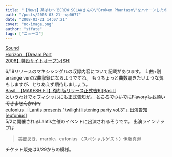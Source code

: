```yaml
---
title: "【News】某ばお～でCROW'SCLAWさんの\"Broken Phantasm\"をハケーンしたので買ってきました"
path: "/posts/2008-03-21--wp0677"
date: "2008-03-21 14:07:21"
cover: "no-image.png"
author: "stfate"
tags: ["ニュース"]
---
```


<style type="text/css">
<!--
p {white-space: pre-wrap};
-->
</style>

<a class="topics" href="http://dreamport2008.com/" target="_blank">Sound Horizon 【Dream Port 2008】特設サイトオープン</a><span class="junre">[<a href="http://sound-horizon.net/" target="_blank">SH</a>]</span>
<div class="news">6/18リリースのマキシシングルの収録内容について記載があります。
１曲+別arrange verの2曲収録になるようですね。
もうちょっと曲数聴きたいような気もしますが、とりあえず期待しましょう。</div>
<a class="topics" href="http://www.basil-soft.jp/" target="_blank">BasiL 【MAKESHIFT】復刻版リリース正式告知</a><span class="junre">[<a href="http://www.basil-soft.jp/" target="_blank">BasiL</a>]</span>
<div class="news"><a href="http://www.basil-soft.jp/page/info/0803142.html" target="_blank">というわけでオフィシャルにも正式告知が。</a>
<del>ところでついでにFlavoryもお願いできませんかn(ry</del></div>
<a class="topics" href="http://eufonius.net/" target="_blank">eufonius 「Lantis presents "twilight listening party vol.3"」出演告知</a><span class="junre">[<a href="http://eufonius.net/" target="_blank">eufonius</a>]</span>
<div class="news">5/2に開催されるLantis主催のイベントに出演されるそうです。
出演ラインナップは<blockquote>美郷あき、marble、eufonius
〈スペシャルゲスト〉伊藤真澄</blockquote>チケット販売は3/29からの模様。</div>
